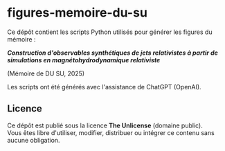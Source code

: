 # figures-memoire-du-su

Ce dépôt contient les scripts Python utilisés pour générer les figures du mémoire :

**_Construction d'observables synthétiques de jets relativistes à partir de simulations en magnétohydrodynamique relativiste_**

(Mémoire de DU SU, 2025)

Les scripts ont été générés avec l'assistance de ChatGPT (OpenAI).

## Licence

Ce dépôt est publié sous la licence **The Unlicense** (domaine public).  
Vous êtes libre d'utiliser, modifier, distribuer ou intégrer ce contenu sans aucune obligation.
